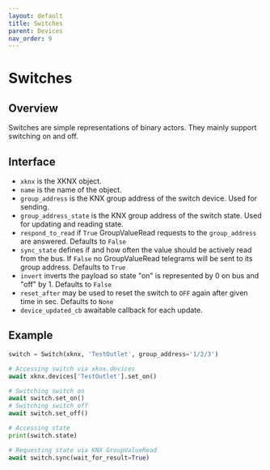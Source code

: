 ```yaml
---
layout: default
title: Switches
parent: Devices
nav_order: 9
---
```


# [](#header-1)Switches

## [](#header-2)Overview

Switches are simple representations of binary actors. They mainly support switching on and off.

## [](#header-2)Interface

- `xknx` is the XKNX object.
- `name` is the name of the object.
- `group_address` is the KNX group address of the switch device. Used for sending.
- `group_address_state` is the KNX group address of the switch state. Used for updating and reading state.
- `respond_to_read` if `True` GroupValueRead requests to the `group_address` are answered. Defaults to `False`
- `sync_state` defines if and how often the value should be actively read from the bus. If `False` no GroupValueRead telegrams will be sent to its group address. Defaults to `True`
- `invert` inverts the payload so state "on" is represented by 0 on bus and "off" by 1. Defaults to `False`
- `reset_after` may be used to reset the switch to `OFF` again after given time in sec. Defaults to `None`
- `device_updated_cb` awaitable callback for each update.


## [](#header-2)Example

```python
switch = Switch(xknx, 'TestOutlet', group_address='1/2/3')

# Accessing switch via xknx.devices
await xknx.devices['TestOutlet'].set_on()

# Switching switch on
await switch.set_on()
# Switching switch off
await switch.set_off()

# Accessing state
print(switch.state)

# Requesting state via KNX GroupValueRead
await switch.sync(wait_for_result=True)
```
